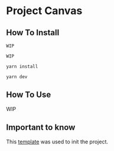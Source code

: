 # Project Canvas

## How To Install

```
WIP
```

```
WIP
```

```
yarn install
```

```
yarn dev
```

## How To Use

WIP

## Important to know

This [template](https://github.com/electron-vite/electron-vite-react) was used to init the project.
